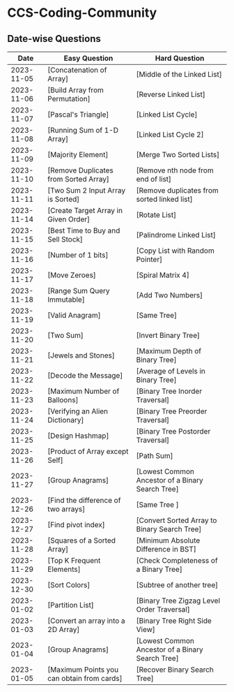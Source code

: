 # CCS-Coding-Community


## Date-wise Questions 

| Date       | Easy Question                      | Hard Question                      |
|------------|--------------------------------------|--------------------------------------|
| 2023-11-05 | [Concatenation of Array] | [Middle of the Linked List]                                    |
| 2023-11-06 | [Build Array from Permutation]    | [Reverse Linked List]    |
| 2023-11-07 | [Pascal's Triangle]            | [Linked List Cycle]                                    |
| 2023-11-08 | [Running Sum of 1-D Array] | [Linked List Cycle 2]  |
| 2023-11-09 | [Majority Element] | [Merge Two Sorted Lists]  |
| 2023-11-10 | [Remove Duplicates from Sorted Array] | [Remove nth node from end of list]  |
| 2023-11-11 | [Two Sum 2 Input Array is Sorted]    | [Remove duplicates from sorted linked list]|
| 2023-11-14 | [Create Target Array in Given Order] | [Rotate List]  |
| 2023-11-15 | [Best Time to Buy and Sell Stock] | [Palindrome Linked List]  |
| 2023-11-16 | [Number of 1 bits] | [Copy List with Random Pointer]  |
| 2023-11-17 | [Move Zeroes] | [Spiral Matrix 4]  |
| 2023-11-18 | [Range Sum Query Immutable] | [Add Two Numbers]  |
| 2023-11-19 | [Valid Anagram]    | [Same Tree] |
| 2023-11-20 | [Two Sum]    | [Invert Binary Tree] |
| 2023-11-21 | [Jewels and Stones]    | [Maximum Depth of Binary Tree]|
| 2023-11-22 | [Decode the Message]    | [Average of Levels in Binary Tree]|
| 2023-11-23 | [Maximum Number of Balloons]    | [Binary Tree Inorder Traversal]|
| 2023-11-24 | [Verifying an Alien Dictionary]    | [Binary Tree Preorder Traversal]|
| 2023-11-25 | [Design Hashmap]    | [Binary Tree Postorder Traversal]|
| 2023-11-26 | [Product of Array except Self]    | [Path Sum]|
| 2023-11-27 | [Group Anagrams]    | [Lowest Common Ancestor of a Binary Search Tree]| 
| 2023-12-26 | [Find the difference of two arrays]    | [Same Tree ]|
| 2023-12-27 | [Find pivot index]    | [Convert Sorted Array to Binary Search Tree]|
| 2023-11-28 | [Squares of a Sorted Array]    | [Minimum Absolute Difference in BST]|
| 2023-11-29 | [Top K Frequent Elements]    | [Check Completeness of a Binary Tree]| 
| 2023-12-30 | [Sort Colors]    | [Subtree of another tree]|
| 2023-01-02 | [Partition List]    | [Binary Tree Zigzag Level Order Traversal]|
| 2023-01-03 | [Convert an array into a 2D Array]    | [Binary Tree Right Side View]|
| 2023-01-04 | [Group Anagrams]    | [Lowest Common Ancestor of a Binary Search Tree]|
| 2023-01-05 | [Maximum Points you can obtain from cards]    | [Recover Binary Search Tree]|
